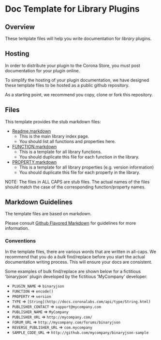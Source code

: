 # Doc Template for Library Plugins

## Overview

These template files will help you write documentation for _library_ plugins.


## Hosting

In order to distribute your plugin to the Corona Store, you must post documentation for your plugin online.

To simplify the hosting of your plugin documentation, we have designed these template files to be hosted as a public github repository.

As a starting point, we recommend you copy, clone or fork this repository.


## Files

This template provides the stub markdown files:

* [Readme.markdown](Readme.markdown)
	+ This is the main library index page.
	+ You should list all functions and properties here.
* [FUNCTION.markdown](FUNCTION.markdown)
	+ This is a template for all library functions.
	+ You should duplicate this file for each function in the library.
* [PROPERTY.markdown](PROPERTY.markdown)
	+ This is a template for all library properties (e.g. version information)
	+ You should duplicate this file for each property in the library.

NOTE: The files in ALL CAPS are stub files. The actual names of the files should match the case of the corresponding function/property names.


## Markdown Guidelines

The template files are based on markdown. 

Please consult [Github Flavored Markdown](https://help.github.com/articles/github-flavored-markdown/) for guidelines for more information.

### Conventions

In the template files, there are various words that are written in all-caps. We recommend that you do a *bulk* find/replace before you start the actual documentation writing process. This will ensure your docs are consistent.

Some examples of bulk find/replace are shown below for a fictitious 'binaryjson' plugin developed by the fictitious 'MyCompany' developer:

* `PLUGIN_NAME` => `binaryjson`
* `FUNCTION` => `encode()`
* `PROPERTY` => `version`
* `TYPE` => `[String](http://docs.coronalabs.com/api/type/String.html)`
* `PUBLISHER_CONTACT` => `support@mycompany.com`
* `PUBLISHER_NAME` => `MyCompany`
* `PUBLISHER_URL` => `http://mycompany.com/`
* `FORUM_URL` => `http://mycompany.com/forums/binaryjson`
* `REVERSE_PUBLISHER_URL` => `com.mycompany`
* `SAMPLE_CODE_URL` => `http://github.com/mycompany/binaryjson-sample`


